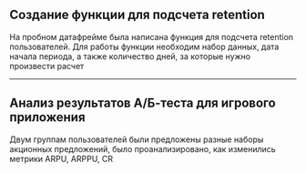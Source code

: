 ## Создание функции для подсчета retention   
На пробном датафрейме была написана функция для подсчета retention пользователей. Для работы функции необходим набор данных, дата начала периода, а также количество дней, за которые нужно произвести расчет 
******
## Анализ результатов А/Б-теста для игрового приложения   
Двум группам пользователей были предложены разные наборы акционных предложений, было проанализировано, как изменились метрики  ARPU, ARPPU, CR 
